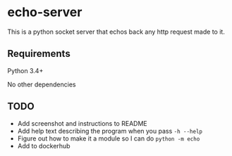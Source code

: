 # echo-server

This is a python socket server that echos back any http request made to it.

## Requirements

Python 3.4+

No other dependencies


## TODO
* Add screenshot and instructions to README
* Add help text describing the program when you pass `-h --help`
* Figure out how to make it a module so I can do `python -m echo`
* Add to dockerhub
